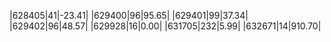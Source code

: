|628405|41|-23.41|
|629400|96|95.65|
|629401|99|37.34|
|629402|96|48.57|
|629928|16|0.00|
|631705|232|5.99|
|632671|14|910.70|